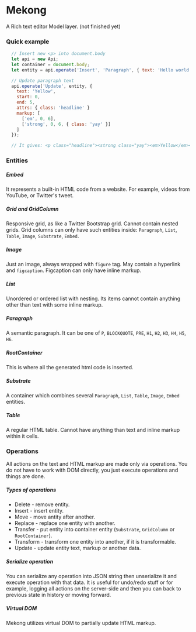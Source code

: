 # Mekong
A Rich text editor Model layer. (not finished yet)

### Quick example

```js
  // Insert new <p> into document.body
  let api = new Api;
  let container = document.body;
  let entity = api.operate('Insert', 'Paragraph', { text: 'Hello world!' }, container);

  // Update paragraph text
  api.operate('Update', entity, {
    text: 'Yellow',
    start: 0,
    end: 5,
    attrs: { class: 'headline' }
    markup: [
      ['em', 0, 6],
      ['strong', 0, 6, { class: 'yay' }]
    ]
  });

  // It gives: <p class="headline"><strong class="yay"><em>Yellow</em></strong> world!</p>

```

### Entities
##### Embed
It represents a built-in HTML code from a website. For example, videos from YouTube, or Twitter's tweet.

##### Grid and GridColumn
Responsive grid, as like a Twitter Bootstrap grid. Cannot contain nested grids.
Grid columns can only have such entities inside: `Paragraph`, `List`, `Table`, `Image`, `Substrate`, `Embed`.

##### Image
Just an image, always wrapped with `figure` tag. May contain a hyperlink and `figcaption`.
Figcaption can only have inline markup.

##### List
Unordered or ordered list with nesting. Its items cannot contain anything other than text with some inline markup.

##### Paragraph
A semantic paragraph. It can be one of `P`, `BLOCKQUOTE`, `PRE`, `H1`, `H2`, `H3`, `H4`, `H5`, `H6`.

##### RootContainer
This is where all the generated html code is inserted.

##### Substrate
A container which combines several `Paragraph`, `List`, `Table`, `Image`, `Embed` entities.

##### Table
A regular HTML table. Cannot have anything than text and inline markup within it cells.

### Operations
All actions on the text and HTML markup are made only via operations. You do not have to work with DOM directly, you just execute operations and things are done.

##### Types of operations

* Delete - remove entity.
* Insert - insert entity.
* Move - move antity after another.
* Replace - replace one entity with another.
* Transfer - put entity into container entity (`Substrate`, `GridColumn` or `RootContainer`).
* Transform - transform one entity into another, if it is transformable.
* Update - update entity text, markup or another data.

##### Serialize operation

You can serialize any operation into JSON string then unserialize it and execute operation with that data. It is useful for undo/redo stuff or for example, logging all actions on the server-side and then you can back to previous state in history or moving forward.

##### Virtual DOM

Mekong utilizes virtual DOM to partially update HTML markup.
